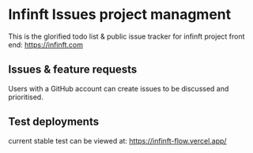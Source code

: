 # Infinft Issues project managment
This is the glorified todo list & public issue tracker for infinft project front end: https://infinft.com


## Issues & feature requests
Users with a GitHub account can create issues to be discussed and prioritised. 

## Test deployments
current stable test can be viewed at: https://infinft-flow.vercel.app/
